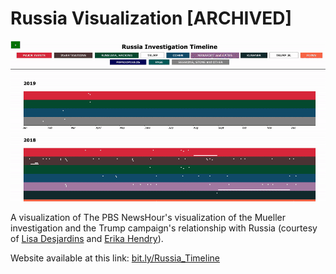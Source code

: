 # Russia Visualization [ARCHIVED]

![russia-visualization.gif](russia-visualization.gif)

A visualization of The PBS NewsHour's visualization of the Mueller investigation and the Trump campaign's relationship with Russia (courtesy of [Lisa Desjardins](https://twitter.com/LisaDNews) and [Erika Hendry](https://twitter.com/ericarhendry)).

Website available at this link: [bit.ly/Russia_Timeline](http://bit.ly/Russia_Timeline)
